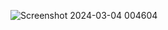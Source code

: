 ![Screenshot 2024-03-04 004604](https://github-production-user-asset-6210df.s3.amazonaws.com/86911300/309574724-5a226189-8d36-48dc-8398-576d15e62ce8.png?X-Amz-Algorithm=AWS4-HMAC-SHA256&X-Amz-Credential=AKIAVCODYLSA53PQK4ZA%2F20250318%2Fus-east-1%2Fs3%2Faws4_request&X-Amz-Date=20250318T172149Z&X-Amz-Expires=300&X-Amz-Signature=9ec9d4cb9a842ac43fa60dec3c4c7205804f362d06d3fe27862a6920b4b640cc&X-Amz-SignedHeaders=host)
